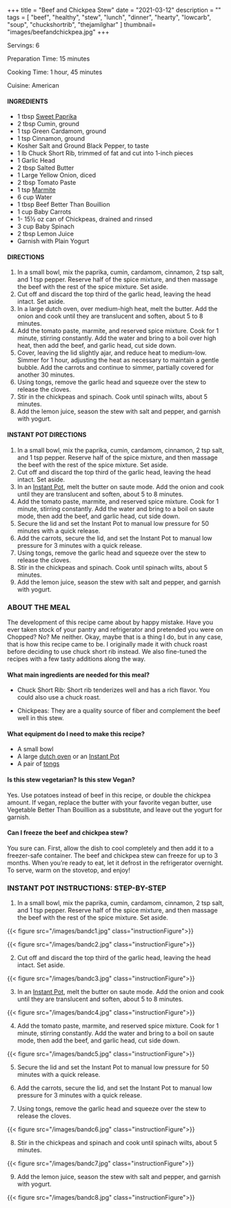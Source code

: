 +++
title = "Beef and Chickpea Stew"
date = "2021-03-12"
description = ""
tags = [
    "beef",
    "healthy",
    "stew",
    "lunch",
    "dinner",
    "hearty",
    "lowcarb",
    "soup",
    "chuckshortrib",
    "thejamilghar"
]
thumbnail= "images/beefandchickpea.jpg"
+++

Servings: 6 <!--more-->

Preparation Time: 15 minutes 

Cooking Time: 1 hour, 45 minutes 

Cuisine: American 

#### INGREDIENTS 

* 1 tbsp [Sweet Paprika](https://amzn.to/30GYLeZ)
* 2 tbsp Cumin, ground
* 1 tsp Green Cardamom, ground
* 1 tsp Cinnamon, ground
* Kosher Salt and Ground Black Pepper, to taste
* 1 lb Chuck Short Rib, trimmed of fat and cut into 1-inch pieces 
* 1 Garlic Head 
* 2 tbsp Salted Butter
* 1 Large Yellow Onion, diced 
* 2 tbsp Tomato Paste
* 1 tsp [Marmite](https://amzn.to/3cjVzes)
* 6 cup Water
* 1 tbsp Beef Better Than Bouillion
* 1 cup Baby Carrots
* 1- 15½ oz can of Chickpeas, drained and rinsed
* 3 cup Baby Spinach
* 2 tbsp Lemon Juice
* Garnish with Plain Yogurt
  
#### DIRECTIONS 

1. In a small bowl, mix the paprika, cumin, cardamom, cinnamon, 2 tsp salt, and 1 tsp pepper. Reserve half of the spice mixture, and then massage the beef with the rest of the spice mixture. Set aside. 
2. Cut off and discard the top third of the garlic head, leaving the head intact. Set aside. 
3. In a large dutch oven, over medium-high heat, melt the butter. Add the onion and cook until they are translucent and soften, about 5 to 8 minutes. 
4. Add the tomato paste, marmite, and reserved spice mixture. Cook for 1 minute, stirring constantly. Add the water and bring to a boil over high heat, then add the beef, and garlic head, cut side down. 
5. Cover, leaving the lid slightly ajar, and reduce heat to medium-low. Simmer for 1 hour, adjusting the heat as necessary to maintain a gentle bubble. Add the carrots and continue to simmer, partially covered for another 30 minutes. 
6. Using tongs, remove the garlic head and squeeze over the stew to release the cloves. 
7. Stir in the chickpeas and spinach. Cook until spinach wilts, about 5 minutes. 
8. Add the lemon juice, season the stew with salt and pepper, and garnish with yogurt. 

#### INSTANT POT DIRECTIONS

1. In a small bowl, mix the paprika, cumin, cardamom, cinnamon, 2 tsp salt, and 1 tsp pepper. Reserve half of the spice mixture, and then massage the beef with the rest of the spice mixture. Set aside. 
2. Cut off and discard the top third of the garlic head, leaving the head intact. Set aside. 
3. In an [Instant Pot](https://amzn.to/3rRWIjZ),  melt the butter on saute mode. Add the onion and cook until they are translucent and soften, about 5 to 8 minutes. 
4. Add the tomato paste, marmite, and reserved spice mixture. Cook for 1 minute, stirring constantly. Add the water and bring to a boil on saute mode, then add the beef, and garlic head, cut side down. 
5. Secure the lid and set the Instant Pot to manual low pressure for 50 minutes with a quick release.  
6. Add the carrots, secure the lid, and set the Instant Pot to manual low pressure for 3 minutes with a quick release. 
7. Using tongs, remove the garlic head and squeeze over the stew to release the cloves. 
8. Stir in the chickpeas and spinach. Cook until spinach wilts, about 5 minutes. 
9. Add the lemon juice, season the stew with salt and pepper, and garnish with yogurt. 

### ABOUT THE MEAL

The development of this recipe came about by happy mistake. Have you ever taken stock of your pantry and refrigerator and pretended you were on Chopped? No? Me neither. Okay, maybe that is a thing I do, but in any case, that is how this recipe came to be. I originally made it with chuck roast before deciding to use chuck short rib instead. We also fine-tuned the recipes with a few tasty additions along the way.  

#### What main ingredients are needed for this meal?

* Chuck Short Rib: Short rib tenderizes well and has a rich flavor. You could also use a chuck roast. 

* Chickpeas: They are a quality source of fiber and complement the beef well in this stew. 

#### What equipment do I need to make this recipe?

* A small bowl 
* A large [dutch oven](https://amzn.to/38xuVO8) or an [Instant Pot](https://amzn.to/3rRWIjZ)
* A pair of [tongs](https://amzn.to/2OqsiXM)

#### Is this stew vegetarian? Is this stew Vegan?

Yes. Use potatoes instead of beef in this recipe, or double the chickpea amount. If vegan, replace the butter with your favorite vegan butter, use Vegetable Better Than Bouillion as a substitute, and leave out the yogurt for garnish.

#### Can I freeze the beef and chickpea stew? 

You sure can. First, allow the dish to cool completely and then add it to a freezer-safe container. The beef and chickpea stew can freeze for up to 3 months. When you’re ready to eat, let it defrost in the refrigerator overnight. To serve, warm on the stovetop, and enjoy! 

### INSTANT POT INSTRUCTIONS: STEP-BY-STEP 

1. In a small bowl, mix the paprika, cumin, cardamom, cinnamon, 2 tsp salt, and 1 tsp pepper. Reserve half of the spice mixture, and then massage the beef with the rest of the spice mixture. Set aside.

{{< figure src="/images/bandc1.jpg" class="instructionFigure">}}

{{< figure src="/images/bandc2.jpg" class="instructionFigure">}}

2. Cut off and discard the top third of the garlic head, leaving the head intact. Set aside. 

{{< figure src="/images/bandc3.jpg" class="instructionFigure">}}

3. In an [Instant Pot](https://amzn.to/3rRWIjZ),  melt the butter on saute mode. Add the onion and cook until they are translucent and soften, about 5 to 8 minutes. 

{{< figure src="/images/bandc4.jpg" class="instructionFigure">}}

4. Add the tomato paste, marmite, and reserved spice mixture. Cook for 1 minute, stirring constantly. Add the water and bring to a boil on saute mode, then add the beef, and garlic head, cut side down.  

{{< figure src="/images/bandc5.jpg" class="instructionFigure">}}

5. Secure the lid and set the Instant Pot to manual low pressure for 50 minutes with a quick release. 

6. Add the carrots, secure the lid, and set the Instant Pot to manual low pressure for 3 minutes with a quick release. 

7. Using tongs, remove the garlic head and squeeze over the stew to release the cloves. 

{{< figure src="/images/bandc6.jpg" class="instructionFigure">}}

8. Stir in the chickpeas and spinach and cook until spinach wilts, about 5 minutes. 

{{< figure src="/images/bandc7.jpg" class="instructionFigure">}}

9. Add the lemon juice, season the stew with salt and pepper, and garnish with yogurt. 

{{< figure src="/images/bandc8.jpg" class="instructionFigure">}}


